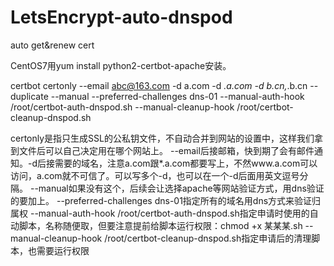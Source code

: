 # LetsEncrypt-auto-dnspod
auto get&amp;renew cert

CentOS7用yum install python2-certbot-apache安装。

certbot certonly --email abc@163.com -d a.com -d *.a.com -d b.cn,*.b.cn --duplicate --manual --preferred-challenges dns-01 --manual-auth-hook /root/certbot-auth-dnspod.sh --manual-cleanup-hook /root/certbot-cleanup-dnspod.sh

certonly是指只生成SSL的公私钥文件，不自动合并到网站的设置中，这样我们拿到文件后可以自己决定用在哪个网站上。
--email后接邮箱，快到期了会有邮件通知。-d后接需要的域名，注意a.com跟*.a.com都要写上，不然www.a.com可以访问，a.com就不可信了。可以写多个-d，也可以在一个-d后面用英文逗号分隔。
--manual如果没有这个，后续会让选择apache等网站验证方式，用dns验证的要加上。
--preferred-challenges dns-01指定所有的域名用dns方式来验证归属权
--manual-auth-hook /root/certbot-auth-dnspod.sh指定申请时使用的自动脚本，名称随便取，但要注意提前给脚本运行权限：chmod +x 某某某.sh
--manual-cleanup-hook /root/certbot-cleanup-dnspod.sh指定申请后的清理脚本，也需要运行权限

